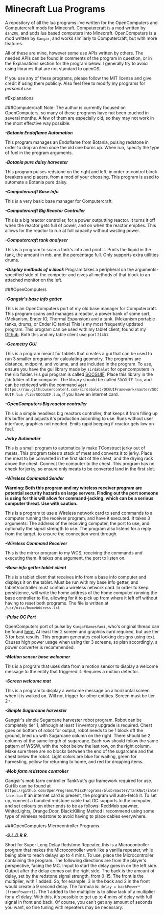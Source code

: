 # Minecraft Lua Programs
A repository of all the lua programs i've written for the OpenComputers and Computercraft mods for Minecraft.
Computercraft is a mod written by `dan200`, and adds lua based computers into Minecraft. OpenComputers is a mod written by `Sangar`, and works similarly to Computercraft, but with more features.

All of these are mine, however some use APIs written by others. The needed APIs can be found in comments of the program in question, or in the Explanations section for the program below. I generally try to avoid using libraries that are not standard
to openOS.

If you use any of these programs, please follow the MIT license and give credit if using them publicly. Also feel free to modify my programs for *personal use.*

#Explanations

###Computercraft
Note: The author is currently focused on OpenComputers, so many of these programs have not been touched in several months. A few of them are especially old, so they may not work in the most effective way possible.


***-Botania Endoflame Automation***

This program manages an Endoflame from Botania, pulsing redstone in order to drop an item once the old one burns up. When run, specify the type of fuel in the program arguments.

***-Botania pure daisy harvester***

This program pulses redstone on the right and left, in order to control block breakers and placers, from a mod of your choosing. This program is used to automate a Botania pure daisy.

***-Computercraft Base Info***

This is a very basic base manager for Computercraft.

***-Computercraft Big Reactor Controller***

This is a big reactor controller, for a power outputting reactor. It turns it off when the reactor gets full of power, and on when the reactor empties. This allows for the reactor to run at full capacity without wasting power.

***-Computercraft tank analyser***

This is a program to scan a tank's info and print it. Prints the liquid in the tank, the amount in mb, and the percentage full. Only supports extra utilities drums.

***-Display metbods of a block***
Program takes a peripheral on the arguments-specified side of the computer and gives all methods of that block to an attached monitor on the left.


###OpenComputers


***-Gangsir's base info getter***

This is an OpenComputers port of my old base manager for Computercraft. This program scans and manages a reactor, a power bank of some sort, (Mekanism, Ender IO, Thermal Expansion) and a tank. (Mekanism portable tanks, drums, or Ender IO tanks) This is my most frequently updated program. This program can be used with my tablet client, found at my [Github](https://github.com/NoahNMorton/MinecraftLuaPrograms). Both this and my table client use port `21481`.

***-Geometry GUI***

This is a program meant for tablets that creates a gui that can be used to run 3 smaller programs for calculating geometry.
The programs are distance, midpoint, and volume, and are included in the program.
To use, ensure you have the gui library made by `sirdabalot` for opencomputers in the /lib folder. His gui program is called
[SOCGUIF](https://raw.githubusercontent.com/sirdabalot/OCGUIFramework/master/SOCGUIF.lua). Place this library in the /lib
folder of the computer. The library should be called `SOCGUIF.lua`, and can be retrieved with the command `wget https://raw.githubusercontent.com/sirdabalot/OCGUIFramework/master/SOCGUIF.lua /lib/SOCGUIF.lua`, if you have an internet
card.


***-OpenComputers Big reactor controller***

This is a simple headless big reactors controller, that keeps it from filling up it's buffer
and adjusts it's production according to use. Runs without user interface, graphics not needed.
Emits rapid beeping if reactor gets low on fuel.

***Jerky Automater***

This is a small program to automatically make TConstruct jerky out of meats. This program takes a stack of meat and converts it to jerky. Place the meat to be converted in the first slot of the chest, and the drying rack above the chest. Connect the computer to the chest. This program has no check for jerky, so ensure only meats to be converted land in the first slot.

***-Wireless Command Sender***

**Warning: Both this program and my wireless receiver program are potential security hazards on large servers. Finding out the port someone is using for this will allow for command-jacking, which can be a serious computer threat. Use with caution.**

This is a program to use a Wireless network card to send commands to a computer running the receiver program, and have it executed. It takes 3 arguments: The address of the receiving computer, the port to use, and optionally the signal strength to use. The program also listens for a reply from the target, to ensure the connection went through.

***-Wireless Command Receiver***

This is the mirror program to my WCS, receiving the commands and executing them. It takes one argument, the port to listen on.

***-Base info getter tablet client***

This is a tablet client that receives info from a base info computer and displays it on the tablet. Must be run with my base info getter, and tablet/controller must contain a wireless network card. In order to keep persistence, will write the home address of the home computer running the base controller to file, allowing for it to pick up from where it left off without having to reset both programs. The file is written at `/usr/misc/homeAddress.txt`

***-Pulse OC Port***

OpenComputers port of pulse by `KingofGamesYami`, who's original thread can be found [here.](http://www.computercraft.info/forums2/index.php?/topic/24500-pulse-it-just-looks-cool/)
At least tier 2 screen and graphics card required, but use tier 3 for best results.
This program generates cool looking designs using text.
Causes high power usage when using tier 3 screens, so plan accordingly, a power converter is recommended.

***-Motion sensor base welcomer***

This is a program that uses data from a motion sensor to display a welcome message to the entity that triggered it. Requires a
motion detector.

***-Screen welcome mat***

This is a program to display a welcome message on a horizontal screen when it is walked on. Will not trigger for other
entities. Screen must be tier 2+.

***-Simple Sugarcane harvester***

Gangsir's simple Sugarcane harvester robot program.
Robot can be completely tier 1, although at least 1 inventory upgrade is required.
Chest goes on bottom of robot for output, robot needs to be 1 block off the ground, lined up with Sugarcane column on the right.
There should be 2 columns of the same length of sugarcane. Each row should follow the same pattern of WSSW, with the robot below the last row, on the right column. Make sure there are no blocks between the end of the sugarcane and the chest below the robot.
Light colors are blue for waiting, green for harvesting, yellow for returning to home, and red for dropping items.

***-Mob farm redstone controller***

Gangsir's mob farm controller
TankNut's gui framework required for use. Gui lib can be found at
`https://github.com/OpenPrograms/MiscPrograms/blob/master/TankNut/interface.lua`
If an internet card is present, the program will auto-fetch it.
To set up, connect a bundled redstone cable that OC supports to the computer,
and set colours on other ends to be as follows: Red:Mob spawner, White:Lights, Orange:Door, Black:Killing Method
I recommend using some type of wireless redstone to avoid having to place cables everywhere.

###OpenComputers Microcontroller Programs

***-S.L.D.R.R.***

Short for Super Long Delay Redstone Repeater, this is a Microcontroller program that makes the Microcontroller work like a vanilla repeater, while being able to reach delays up to 4 mins. To use, place the Microcontroller containing the program. The following directions are from the player's perspective, facing the MC. Imput to start the delay goes in on the left side. Output after the delay comes out the right side. The back is the amount of delay, set by the redstone signal strength, from 0-15. The front is the multiplier, with 1 added. So, for example, 3 in the back and 2 in the front would create a 9 second delay. The formula is:
`delay = backPower*(frontPower+1)`. The 1 added to the multiplier is to allow lack of a multiplier for a x1 delay. With this, it's possible to get up to 4 mins of delay with full signal in front and back. Of course, you can't get any amount of seconds you want, so fine tuning with repeaters may be necessary.
